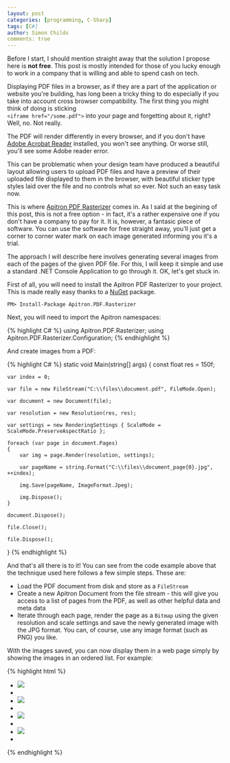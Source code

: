 ```yaml
---
layout: post
categories: [programming, C-Sharp]
tags: [C#]
author: Simon Childs
comments: true
---
```


Before I start, I should mention straight away that the solution I propose here is **not free**. This post is mostly intended for those of you lucky enough to work in a company that is willing and able to spend cash on tech.

Displaying PDF files in a browser, as if they are a part of the application or website you're building, has long been a tricky thing to do especially if you take into account cross browser compatibility. The first thing you might think of doing is sticking  
`<iframe href="/some.pdf">` into your page and forgetting about it, right? Well, no. Not really.

The PDF will render differently in every browser, and if you don't have [Adobe Acrobat Reader](https://acrobat.adobe.com/uk/en/products/pdf-reader.html) installed, you won't see anything. Or worse still, you'll see some Adobe reader error.

This can be problematic when your design team have produced a beautiful layout allowing users to upload PDF files and have a preview of their uploaded file displayed to them in the browser, with beautiful sticker type styles laid over the file and no controls what so ever. Not such an easy task now.

This is where [Apitron PDF Rasterizer](http://apitron.com/Product/pdf-rasterizer) comes in. As I said at the begining of this post, this is not a free option - in fact, it's a rather expensive one if you don't have a company to pay for it. It is, however, a fantasic piece of software. You can use the software for free straight away, you'll just get a corner to corner water mark on each image generated informing you it's a trial.

The approach I will describe here involves generating several images from each of the pages of the given PDF file. For this, I will keep it simple and use a standard .NET Console Application to go through it. OK, let's get stuck in.

First of all, you will need to install the Apitron PDF Rasterizer to your project. This is made really easy thanks to a [NuGet](https://www.nuget.org/packages/Apitron.PDF.Rasterizer/) package.

`PM> Install-Package Apitron.PDF.Rasterizer`

Next, you will need to import the Apitron namespaces:

{% highlight C# %}
using Apitron.PDF.Rasterizer;
using Apitron.PDF.Rasterizer.Configuration;
{% endhighlight %}

And create images from a PDF:

{% highlight C# %}
static void Main(string[] args)
{
    const float res = 150f;

    var index = 0;

    var file = new FileStream("C:\\files\\document.pdf", FileMode.Open);

    var document = new Document(file);

    var resolution = new Resolution(res, res);

    var settings = new RenderingSettings { ScaleMode = ScaleMode.PreserveAspectRatio };

    foreach (var page in document.Pages)
    {
        var img = page.Render(resolution, settings);

        var pageName = string.Format("C:\\files\\document_page{0}.jpg", ++index);

        img.Save(pageName, ImageFormat.Jpeg);

        img.Dispose();
    }

    document.Dispose();

    file.Close();

    file.Dispose();
}
{% endhighlight %}

And that's all there is to it! You can see from the code example above that the technique used here follows a few simple steps. These are:

* Load the PDF document from disk and store as a `FileStream`
* Create a new Apitron Document from the file stream - this will give you access to a list of pages from the PDF, as well as other helpful data and meta data
* Iterate through each page, render the page as a `Bitmap` using the given resolution and scale settings and save the newly generated image with the JPG format. You can, of course, use any image format (such as PNG) you like.

With the images saved, you can now display them in a web page simply by showing the images in an ordered list. For example:  

{% highlight html %}

<ul>
    <li>
        <img src="/public/files/document_page1.jpg" />
    <li>
    <li>
        <img src="/public/files/document_page2.jpg" />
    <li>
    <li>
        <img src="/public/files/document_page3.jpg" />
    <li>
    <li>
        <img src="/public/files/document_page4.jpg" />
    <li>
    <!-- etc... -->
</ul>

{% endhighlight %}
